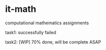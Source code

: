 # it-math
computational mathematics assignments

task1: successfully failed

task2: [WIP] 70% done, will be complete ASAP
